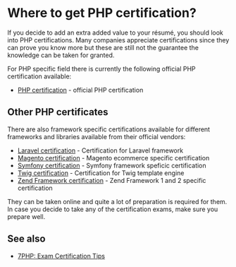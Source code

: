 # Where to get PHP certification?

If you decide to add an extra added value to your résumé, you should look into
PHP certifications. Many companies appreciate certifications since they can
prove you know more but these are still not the guarantee the knowledge can be
taken for granted.

For PHP specific field there is currently the following official PHP certification
available:

* [PHP certification](http://www.zend.com/en/services/certification) - official PHP
  certification

## Other PHP certificates

There are also framework specific certifications available for different frameworks
and libraries available from their official vendors:

* [Laravel certification](https://laravel.com/certification/) - Certification for Laravel framework
* [Magento certification](https://magento.com/training/catalog/certification) - Magento ecommerce specific certification
* [Symfony certification](http://sensiolabs.com/en/symfony/certification.html) - Symfony framework speficic certification
* [Twig certification](https://sensiolabs.com/en/twig/certification.html) - Certification for Twig template engine
* [Zend Framework certification](http://www.zend.com/en/services/certification) - Zend Framework 1 and 2 specific certification

They can be taken online and quite a lot of preparation is required for them. In
case you decide to take any of the certification exams, make sure you prepare
well.

## See also

* [7PHP: Exam Certification Tips](http://7php.com/category/exam-certification-tips/)
